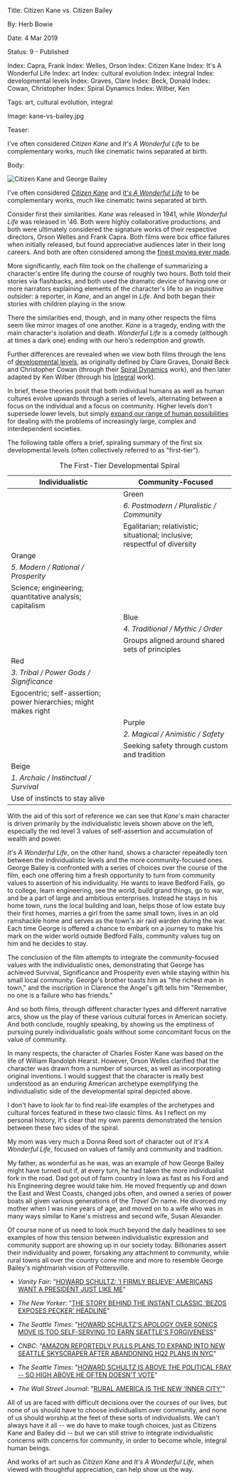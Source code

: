 Title: Citizen Kane vs. Citizen Bailey

By:    Herb Bowie

Date:  4 Mar 2019

Status: 9 - Published

Index: Capra, Frank
Index: Welles, Orson
Index: Citizen Kane
Index: It's A Wonderful Life
Index: art
Index: cultural evolution
Index: integral
Index: developmental levels
Index: Graves, Clare
Index: Beck, Donald
Index: Cowan, Christopher
Index: Spiral Dynamics
Index: Wilber, Ken


Tags: art, cultural evolution, integral

Image: kane-vs-bailey.jpg

Teaser:

I've often considered *Citizen Kane* and *It's A Wonderful Life* to be complementary works, much like cinematic twins separated at birth. 

Body:  

<p><img src="../../images/kane-vs-bailey.jpg" alt="Citizen Kane and George Bailey" title="Citizen Kane and George Bailey" /></p>

I've often considered *[Citizen Kane][kane]* and *[It's A Wonderful Life][life]* to be complementary works, much like cinematic twins separated at birth. 

Consider first their similarities. *Kane* was released in 1941, while *Wonderful Life* was released in '46. Both were highly collaborative productions, and both were ultimately considered the signature works of their respective directors, Orson Welles and Frank Capra. Both films were box office failures when initially released, but found appreciative audiences later in their long careers. And both are often considered among the [finest movies ever made][best]. 

More significantly, each film took on the challenge of summarizing a character's entire life during the course of roughly two hours. Both told their stories via flashbacks, and both used the dramatic device of having one or more narrators explaining elements of the character's life to an inquisitive outsider: a reporter, in *Kane*, and an angel in *Life*. And both began their stories with children playing in the snow. 

There the similarities end, though, and in many other respects the films seem like mirror images of one another. *Kane* is a tragedy, ending with the main character's isolation and death. *Wonderful Life* is a comedy (although at times a dark one) ending with our hero's redemption and growth.  

Further differences are revealed when we view both films through the lens of [developmental levels][devlev], as originally defined by Clare Graves, Donald Beck and Christopher Cowan (through their [Spiral Dynamics][spiral] work), and then later adapted by Ken Wilber (through his [Integral][] work). 

In brief, these theories posit that both individual humans as well as human cultures evolve upwards through a series of levels, alternating between a focus on the individual and a focus on community. Higher levels don't supersede lower levels, but simply [expand our range of human possibilities][devlev2] for dealing with the problems of increasingly large, complex and interdependent societies.

The following table offers a brief, spiraling summary of the first six developmental levels (often collectively referred to as "first-tier").  

<table>
<caption>
The First-Tier Developmental Spiral
</caption>
<thead>
<tr>
<th>Individualistic</th>
<th>Community-Focused</th>
</tr>
</thead>
<colgroup>
<col span="1" class="column-50">
<col span="1" class="column-50">
</colgroup>
<tbody>

<tr>
<td rowspan="3">&nbsp;</td>
<td class="green">Green</td>
</tr>
<tr>
<td><em>6. Postmodern / Pluralistic / Community</em></td>
</tr>
<tr>
<td>Egalitarian; relativistic; situational; inclusive; respectful of diversity</td>
</tr>

<tr>
<td class="orange">Orange</td>
<td rowspan="3">&nbsp;</td>
</tr>
<tr>
<td><em>5. Modern / Rational / Prosperity</em></td>
</tr>
<tr>
<td>Science; engineering; quantitative analysis; capitalism</td>
</tr>

<tr>
<td rowspan="3">&nbsp;</td>
<td class="blue">Blue</td>
</tr>
<tr>
<td><em>4. Traditional / Mythic / Order</em></td>
</tr>
<tr>
<td>Groups aligned around shared sets of principles</td>
</tr>

<tr>
<td class="red">Red</td>
<td rowspan="3">&nbsp;</td>
</tr>
<tr>
<td><em>3. Tribal / Power Gods / Significance</em></td>
</tr>
<tr>
<td>Egocentric; self-assertion; power hierarchies; might makes right</td>
</tr>

<tr>
<td rowspan="3">&nbsp;</td>
<td class="purple">Purple</td>
</tr>
<tr>
<td><em>2. Magical / Animistic / Safety</em></td>
</tr>
<tr>
<td>Seeking safety through custom and tradition</td>
</tr>

<tr>
<td class="beige">Beige</td>
<td rowspan="3">&nbsp;</td>
</tr>
<tr>
<td><em>1. Archaic / Instinctual / Survival</em></td>
</tr>
<tr>
<td>Use of instincts to stay alive</td>
</tr>

</tbody>
</table>

With the aid of this sort of reference we can see that *Kane*'s main character is driven primarily by the individualistic levels shown above on the left, especially the red level 3 values of self-assertion and accumulation of wealth and power. 

*It's A Wonderful Life*, on the other hand, shows a character repeatedly torn between the individualistic levels and the more community-focused ones. George Bailey is confronted with a series of choices over the course of the film, each one offering him a fresh opportunity to turn from community values to assertion of his individuality. He wants to leave Bedford Falls, go to college, learn engineering, see the world, build grand things, go to war, and be a part of large and ambitious enterprises. Instead he stays in his home town, runs the local building and loan, helps those of low estate buy their first homes, marries a girl from the same small town, lives in an old ramshackle home and serves as the town's air raid warden during the war. Each time George is offered a chance to embark on a journey to make his mark on the wider world outside Bedford Falls, community values tug on him and he decides to stay.  

The conclusion of the film attempts to integrate the community-focused values with the individualistic ones, demonstrating that George has achieved Survival, Significance and Prosperity even while staying within his small local community. George's brother toasts him as "the richest man in town," and the inscription in Clarence the Angel's gift tells him "Remember, no one is a failure who has friends."

And so both films, through different character types and different narrative arcs, show us the play of these various cultural forces in American society. And both conclude, roughly speaking, by showing us the emptiness of pursuing purely individualistic goals without some concomitant focus on the value of community. 

In many respects, the character of Charles Foster Kane was based on the life of William Randolph Hearst. However, Orson Welles clarified that the character was drawn from a number of sources, as well as incorporating original inventions. I would suggest that the character is really best understood as an enduring American archetype exemplifying the individualistic side of the developmental spiral depicted above. 

I don't have to look far to find real-life examples of the archetypes and cultural forces featured in these two classic films. As I reflect on my personal history, it's clear that my own parents demonstrated the tension between these two sides of the spiral. 

My mom was very much a Donna Reed sort of character out of *It's A Wonderful Life*, focused on values of family and community and tradition. 

My father, as wonderful as he was, was an example of how George Bailey might have turned out if, at every turn, he had taken the more individualist fork in the road. Dad got out of farm country in Iowa as fast as his Ford and his Engineering degree would take him. He moved frequently up and down the East and West Coasts, changed jobs often, and owned a series of power boats all given various generations of the *Travel On* name. He divorced my mother when I was nine years of age, and moved on to a wife who was in many ways similar to Kane's mistress and second wife, Susan Alexander.  

Of course none of us need to look much beyond the daily headlines to see examples of how this tension between individualistic expression and community support are showing up in our society today. Billionaries assert their individuality and power, forsaking any attachment to community, while rural towns all over the country come more and more to resemble George Bailey's nightmarish vision of Pottersville. 

- *Vanity Fair*: "[HOWARD SCHULTZ: 'I FIRMLY BELIEVE' AMERICANS WANT A PRESIDENT JUST LIKE ME][schultz1]"

- *The New Yorker*: "[THE STORY BEHIND THE INSTANT CLASSIC 'BEZOS EXPOSES PECKER' HEADLINE][pecker]"

- *The Seattle Times*: "[HOWARD SCHULTZ'S APOLOGY OVER SONICS MOVE IS TOO SELF-SERVING TO EARN SEATTLE'S FORGIVENESS][sonics]"

- *CNBC*: "[AMAZON REPORTEDLY PULLS PLANS TO EXPAND INTO NEW SEATTLE SKYSCRAPER AFTER ABANDONING HQ2 PLANS IN NYC][amazon]"

- *The Seattle Times*: "[HOWARD SCHULTZ IS ABOVE THE POLITICAL FRAY -- SO HIGH ABOVE HE OFTEN DOESN'T VOTE][vote]"

- *The Wall Street Journal*: "[RURAL AMERICA IS THE NEW 'INNER CITY'][rural]"

All of us are faced with difficult decisions over the courses of our lives, but none of us should have to choose individualism over community, and none of us should worship at the feet of these sorts of individualists. We can't always have it all -- we do have to make tough choices, just as Citizens Kane and Bailey did -- but we can still strive to integrate individualistic concerns with concerns for community, in order to become whole, integral human beings. 

And works of art such as *Citizen Kane* and *It's A Wonderful Life*, when viewed with thoughtful appreciation, can help show us the way. 

[amazon]: https://www.cnbc.com/2019/02/27/amazon-backs-out-of-rainier-square-tower-in-seattle-geekwire.html

[best]: https://www.afi.com/100Years/movies.aspx

[devlev]: developmental-levels.html

[devlev2]: developmental-levels-as-evolving-social-structures.html

[integral]: https://integralwithoutborders.net/sites/default/files/resources/Overview%20of%20Developmental%20Levels.pdf

[kane]: https://en.wikipedia.org/wiki/Citizen_Kane

[life]: https://en.wikipedia.org/wiki/It%27s_a_Wonderful_Life

[pecker]: https://www.newyorker.com/news/current/the-story-behind-the-instant-classic-bezos-exposes-pecker-headline

[rural]: https://www.wsj.com/articles/rural-america-is-the-new-inner-city-1495817008

[schultz1]: https://www.vanityfair.com/news/2019/02/howard-schultz-i-firmly-believe-americans-want-a-president-just-like-me

[sonics]: https://www.seattletimes.com/sports/nba/howard-schultzs-apology-over-sonics-move-is-too-self-serving-for-forgiveness/

[spiral]: http://www.thenextevolution.com/more/spiral-dynamics/

[vote]: https://www.seattletimes.com/seattle-news/politics/howard-schultz-is-above-the-political-fray-so-high-above-he-usually-doesnt-vote/
